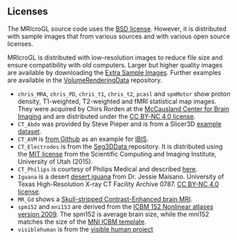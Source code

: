 ## Licenses

The MRIcroGL source code uses the [BSD license](https://opensource.org/licenses/BSD-2-Clause). However, it is distributed with sample images that from various sources and with various open source licenses.

MRIcroGL is distributed with low-resolution images to reduce file size and ensure compatibility with old computers. Larger but higher quality images are available by downloading the [Extra Sample Images](https://www.nitrc.org/projects/mricrogl). Further examples are available in the [VolumeRenderingData](https://github.com/neurolabusc/VolumeRenderingData) repository.

- `chris_MRA`, `chris_PD`, `chris_t1`, `chris_t2`, `pcasl` and `spmMotor` show proton density, T1-weighted, T2-weighted and fMRI statistical map images. They were acquired by Chirs Rorden at the [McCausland Center for Brain Imaging](https://www.mccauslandcenter.sc.edu) and are distributed under the [CC BY-NC 4.0 license](https://creativecommons.org/licenses/by-nc/4.0/).
- `CT_Abdo` was provided by Steve Pieper and is from a Slicer3D [example dataset](https://www.slicer.org/wiki/File:CTA-cardio.nrrd).
- `CT_AVM` is [from Github](https://github.com/IbisNeuronav/PRISMDatabase) as an example for [IBIS](https://pubmed.ncbi.nlm.nih.gov/27581336/).
- `CT_Electrodes` is from the [Seg3DData ](https://github.com/CIBC-Internal/Seg3DData) repository. It is distributed using the [MIT license](https://opensource.org/licenses/MIT) from the Scientific Computing and Imaging Institute, University of Utah (2015).
- `CT_Philips` is courtesy of Philips Medical and described [here](https://www.nitrc.org/plugins/mwiki/index.php/dcm2nii:MainPage#Computed_Tomography_.28CT.2C_CAT.29).
- `Iguana` is a desert [desert iguana](http://digimorph.org/specimens/Dipsosaurus_dorsalis/) from Dr. Jessie Maisano. University of Texas High-Resolution X-ray CT Facility Archive 0787. [CC BY-NC 4.0 license](https://creativecommons.org/licenses/by-nc/4.0/).
- `MR_Gd` shows a [Skull-stripped Contrast-Enhanced brain MRI](https://figshare.com/articles/dataset/Skull-stripped_Contrast-Enhanced_MRI_Datasets/7472168).
- `spm152` and `mni153` are derived from the [ICBM 152 Nonlinear atlases version 2009](https://www.bic.mni.mcgill.ca/ServicesAtlases/ICBM152NLin2009). The spm152 is average brain size, while the mni152 matches the size of the [MNI ICBM template](https://www.ncbi.nlm.nih.gov/pmc/articles/PMC6050588/).
- `visiblehuman` is from the [visible human project](https://www.nlm.nih.gov/research/visible/visible_human.html)

